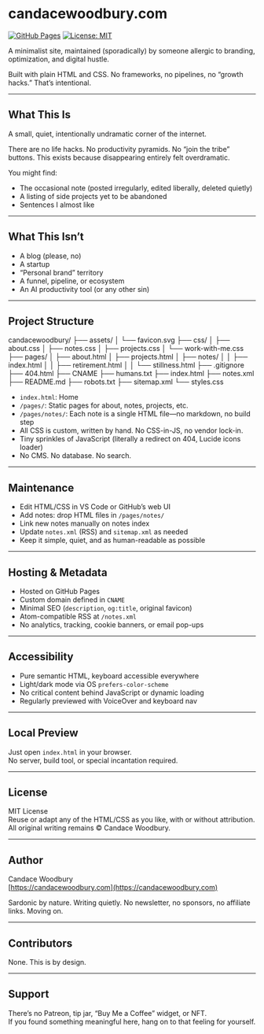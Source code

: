 # candacewoodbury.com

[![GitHub Pages](https://img.shields.io/badge/Hosted%20on-GitHub%20Pages-blue.svg)](https://pages.github.com/)
[![License: MIT](https://img.shields.io/badge/License-MIT-green.svg)](LICENSE)

A minimalist site, maintained (sporadically) by someone allergic to branding, optimization, and digital hustle.

Built with plain HTML and CSS. No frameworks, no pipelines, no “growth hacks.” That’s intentional.

---

## What This Is

A small, quiet, intentionally undramatic corner of the internet.

There are no life hacks. No productivity pyramids. No “join the tribe” buttons. This exists because disappearing entirely felt overdramatic.

You might find:
- The occasional note (posted irregularly, edited liberally, deleted quietly)
- A listing of side projects yet to be abandoned
- Sentences I almost like

---

## What This Isn’t

- A blog (please, no)
- A startup
- “Personal brand” territory
- A funnel, pipeline, or ecosystem
- An AI productivity tool (or any other sin)

---

## Project Structure

candacewoodbury/
├── assets/
│   └── favicon.svg
├── css/
│   ├── about.css
│   ├── notes.css
│   ├── projects.css
│   └── work-with-me.css
├── pages/
│   ├── about.html
│   ├── projects.html
│   ├── notes/
│   │   ├── index.html
│   │   ├── retirement.html
│   │   └── stillness.html
├── .gitignore
├── 404.html
├── CNAME
├── humans.txt
├── index.html
├── notes.xml
├── README.md
├── robots.txt
├── sitemap.xml
└── styles.css

- `index.html`: Home
- `/pages/`: Static pages for about, notes, projects, etc.
- `/pages/notes/`: Each note is a single HTML file—no markdown, no build step
- All CSS is custom, written by hand. No CSS-in-JS, no vendor lock-in.
- Tiny sprinkles of JavaScript (literally a redirect on 404, Lucide icons loader)
- No CMS. No database. No search.

---

## Maintenance

- Edit HTML/CSS in VS Code or GitHub’s web UI
- Add notes: drop HTML files in `/pages/notes/`
- Link new notes manually on notes index
- Update `notes.xml` (RSS) and `sitemap.xml` as needed
- Keep it simple, quiet, and as human-readable as possible

---

## Hosting & Metadata

- Hosted on GitHub Pages
- Custom domain defined in `CNAME`
- Minimal SEO (`description`, `og:title`, original favicon)
- Atom-compatible RSS at `/notes.xml`
- No analytics, tracking, cookie banners, or email pop-ups

---

## Accessibility

- Pure semantic HTML, keyboard accessible everywhere
- Light/dark mode via OS `prefers-color-scheme`
- No critical content behind JavaScript or dynamic loading
- Regularly previewed with VoiceOver and keyboard nav

---

## Local Preview

Just open `index.html` in your browser.  
No server, build tool, or special incantation required.

---

## License

MIT License  
Reuse or adapt any of the HTML/CSS as you like, with or without attribution.  
All original writing remains © Candace Woodbury.

---

## Author

Candace Woodbury  
[https://candacewoodbury.com](https://candacewoodbury.com)

Sardonic by nature. Writing quietly. No newsletter, no sponsors, no affiliate links. Moving on.

---

## Contributors

None. This is by design.

---

## Support

There’s no Patreon, tip jar, “Buy Me a Coffee” widget, or NFT.  
If you found something meaningful here, hang on to that feeling for yourself.
